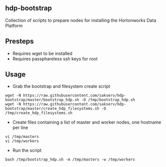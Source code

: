 hdp-bootstrap
-------------
Collection of scripts to prepare nodes for installing the Hortonworks Data Platform

Presteps
--------
* Requires wget to be installed
* Requires passphareless ssh keys for root

Usage
-----

* Grab the bootstrap and filesystem create script
```
wget -N https://raw.githubusercontent.com/sakserv/hdp-bootstrap/master/bootstrap_hdp.sh -O /tmp/bootstrap_hdp.sh
wget -N https://raw.githubusercontent.com/sakserv/hdp-bootstrap/master/create_hdp_filesystems.sh -O /tmp/create_hdp_filesystems.sh
```

* Create files containing a list of master and worker nodes, one hostname per line
```
vi /tmp/masters
vi /tmp/workers
```

* Run the script
```
bash /tmp/bootstrap_hdp.sh -m /tmp/masters -w /tmp/workers
```
